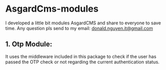 # AsgardCms-modules
I developed a little bit modules AsgardCMS and share to everyone to save time.
Any question pls send to my email: donald.nguyen.it@gmail.com

## 1. Otp Module:
It uses the middleware included in this package to check if the user has passed the OTP check or not regarding the current authentication status.
